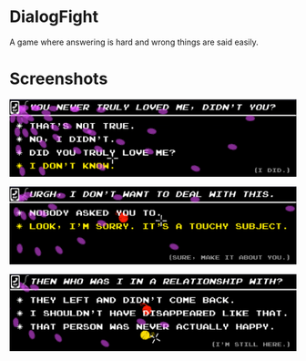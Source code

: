 # DialogFight
A game where answering is hard and wrong things are said easily.

# Screenshots

![Alpha Screenshot 1](https://github.com/HunterwolfAT/DialogFight/blob/master/Screenshots/beta2.PNG?raw=true)

![Alpha Screenshot 2](https://github.com/HunterwolfAT/DialogFight/blob/master/Screenshots/beta4.PNG?raw=true)

![Alpha Screenshot 3](https://github.com/HunterwolfAT/DialogFight/blob/master/Screenshots/alpha3.PNG?raw=true)